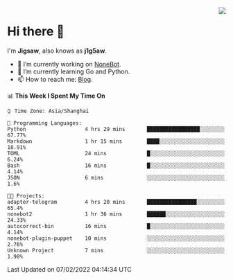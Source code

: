 <a href="#">
  <img align="right" src="https://github-readme-stats.vercel.app/api?username=j1g5awi&count_private=true&show_icons=true&title_color=80070B&text_color=B3B3B3&bg_color=212121&icon_color=80070B" />
</a>

# Hi there 👋

I'm **Jigsaw**, also knows as **j1g5aw**.

- 🔭 I’m currently working on [NoneBot](https://github.com/nonebot).
- 🌱 I’m currently learning Go and Python.
- 📫 How to reach me: [Blog](https://blog.maddestroyer.xyz/).

<!--START_SECTION:waka-->
📊 **This Week I Spent My Time On** 

```text
⌚︎ Time Zone: Asia/Shanghai

💬 Programming Languages: 
Python                   4 hrs 29 mins       █████████████████░░░░░░░░   67.77% 
Markdown                 1 hr 15 mins        ████░░░░░░░░░░░░░░░░░░░░░   18.91% 
TOML                     24 mins             █░░░░░░░░░░░░░░░░░░░░░░░░   6.24% 
Bash                     16 mins             █░░░░░░░░░░░░░░░░░░░░░░░░   4.14% 
JSON                     6 mins              ░░░░░░░░░░░░░░░░░░░░░░░░░   1.6%

🐱‍💻 Projects: 
adapter-telegram         4 hrs 20 mins       ████████████████░░░░░░░░░   65.4% 
nonebot2                 1 hr 36 mins        ██████░░░░░░░░░░░░░░░░░░░   24.33% 
autocorrect-bin          16 mins             █░░░░░░░░░░░░░░░░░░░░░░░░   4.14% 
nonebot-plugin-puppet    10 mins             ░░░░░░░░░░░░░░░░░░░░░░░░░   2.76% 
Unknown Project          7 mins              ░░░░░░░░░░░░░░░░░░░░░░░░░   1.98%

```


 Last Updated on 07/02/2022 04:14:34 UTC
<!--END_SECTION:waka-->
